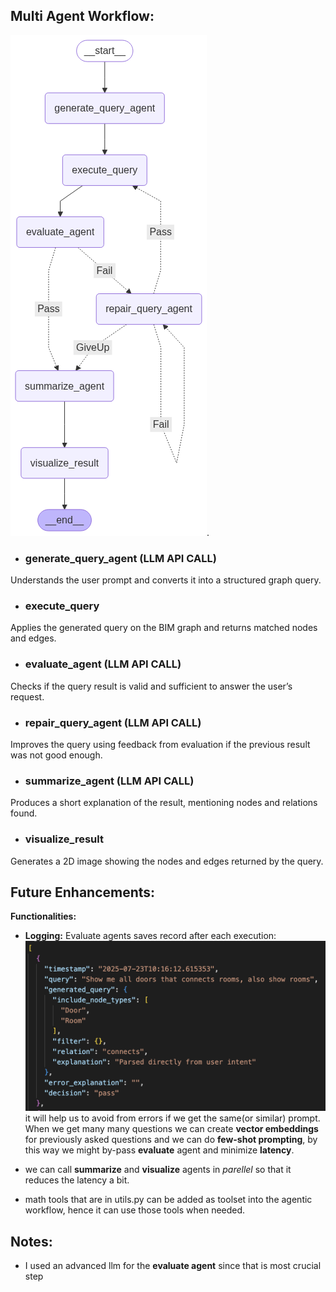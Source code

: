 ## Multi Agent Workflow: 
![ Alt Text](images/Agentic_workflow.png). 
- ### generate_query_agent (LLM API CALL)
Understands the user prompt and converts it into a structured graph query.

- ### execute_query
Applies the generated query on the BIM graph and returns matched nodes and edges.

- ### evaluate_agent (LLM API CALL)
Checks if the query result is valid and sufficient to answer the user’s request.

- ### repair_query_agent (LLM API CALL)
Improves the query using feedback from evaluation if the previous result was not good enough.

- ### summarize_agent (LLM API CALL)
Produces a short explanation of the result, mentioning nodes and relations found.

- ### visualize_result
Generates a 2D image showing the nodes and edges returned by the query.


## Future Enhancements: 

**Functionalities:** 
- **Logging:** 
 Evaluate agents saves record after each execution: 
![ Alt Text](images/logging.png)
 it will help us to avoid from errors if we get the same(or similar) prompt.
 When we get many many questions we can create **vector embeddings** for previously asked questions and we can do **few-shot prompting**, by this way we might by-pass **evaluate** agent and minimize **latency**. 

- we can call **summarize** and **visualize** agents in *parellel* so that it reduces the latency a bit. 

- math tools that are in utils.py  can be added as toolset into the agentic workflow, hence it can use those tools when needed. 

## Notes: 
- I used an advanced llm for the **evaluate agent** since that is most crucial step

 
 
 